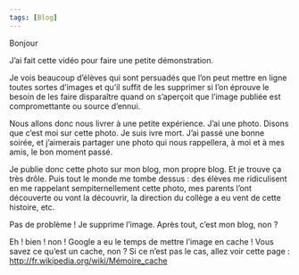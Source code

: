 ```yaml
---
tags: [Blog]
---
```


Bonjour

J’ai fait cette vidéo pour faire une petite démonstration.

Je vois beaucoup d’élèves qui sont persuadés que l’on peut mettre en ligne toutes sortes d’images et qu’il suffit de les supprimer si l’on éprouve le besoin de les faire disparaître quand on s’aperçoit que l’image publiée est compromettante ou source d’ennui.

Nous allons donc nous livrer à une petite expérience. J’ai une photo. Disons que c’est moi sur cette photo. Je suis ivre mort. J’ai passé une bonne soirée, et j’aimerais partager une photo qui nous rappellera, à moi et à mes amis, le bon moment passé.

Je publie donc cette photo sur mon blog, mon propre blog. Et je trouve ça très drôle. Puis tout le monde me tombe dessus : des élèves me ridiculisent en me rappelant sempiternellement cette photo, mes parents l’ont découverte ou vont la découvrir, la direction du collège a eu vent de cette histoire, etc.

Pas de problème ! Je supprime l’image. Après tout, c’est mon blog, non ?

Eh ! bien ! non ! Google a eu le temps de mettre l’image en cache ! Vous savez ce qu’est un cache, non ? Si ce n’est pas le cas, allez voir cette page : http://fr.wikipedia.org/wiki/Mémoire_cache



